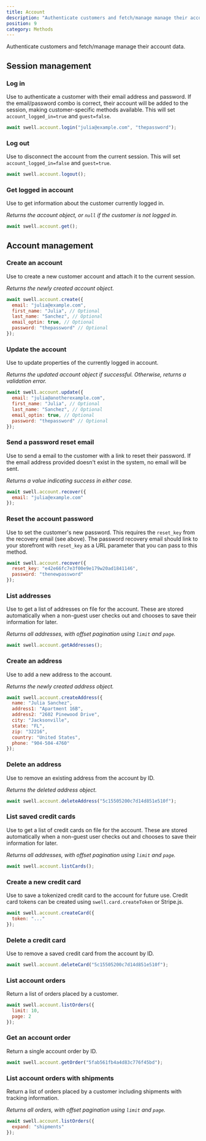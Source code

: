 ```yaml
---
title: Account
description: "Authenticate customers and fetch/manage manage their account data."
position: 9
category: Methods
---
```


Authenticate customers and fetch/manage manage their account data.

## Session management

### Log in

Use to authenticate a customer with their email address and password. If the email/password combo is correct, their account will be added to the session, making customer-specific methods available. This will set `account_logged_in=true` and `guest=false`.

```javascript
await swell.account.login("julia@example.com", "thepassword");
```

### Log out

Use to disconnect the account from the current session. This will set `account_logged_in=false` and `guest=true`.

```javascript
await swell.account.logout();
```

### Get logged in account

Use to get information about the customer currently logged in.

_Returns the account object, or `null` if the customer is not logged in._

```javascript
await swell.account.get();
```

## Account management

### Create an account

Use to create a new customer account and attach it to the current session.

_Returns the newly created account object._

```javascript
await swell.account.create({
  email: "julia@example.com",
  first_name: "Julia", // Optional
  last_name: "Sanchez", // Optional
  email_optin: true, // Optional
  password: "thepassword" // Optional
});
```

### Update the account

Use to update properties of the currently logged in account.

_Returns the updated account object if successful. Otherwise, returns a validation error._

```javascript
await swell.account.update({
  email: "julia@anotherexample.com",
  first_name: "Julia", // Optional
  last_name: "Sanchez", // Optional
  email_optin: true, // Optional
  password: "thepassword" // Optional
});
```

### Send a password reset email

Use to send a email to the customer with a link to reset their password. If the email address provided doesn't exist in the system, no email will be sent.

_Returns a value indicating success in either case._

```javascript
await swell.account.recover({
  email: "julia@example.com"
});
```

### Reset the account password

Use to set the customer's new password. This requires the `reset_key` from the recovery email (see above). The password recovery email should link to your storefront with `reset_key` as a URL parameter that you can pass to this method.

```javascript
await swell.account.recover({
  reset_key: "e42e66fc7e3f00e9e179w20ad1841146",
  password: "thenewpassword"
});
```

### List addresses

Use to get a list of addresses on file for the account. These are stored automatically when a non-guest user checks out and chooses to save their information for later.

_Returns all addresses, with offset pagination using `limit` and `page`._

```javascript
await swell.account.getAddresses();
```

### Create an address

Use to add a new address to the account.

_Returns the newly created address object._

```javascript
await swell.account.createAddress({
  name: "Julia Sanchez",
  address1: "Apartment 16B",
  address2: "2602 Pinewood Drive",
  city: "Jacksonville",
  state: "FL",
  zip: "32216",
  country: "United States",
  phone: "904-504-4760"
});
```

### Delete an address

Use to remove an existing address from the account by ID.

_Returns the deleted address object._

```javascript
await swell.account.deleteAddress("5c15505200c7d14d851e510f");
```

### List saved credit cards

Use to get a list of credit cards on file for the account. These are stored automatically when a non-guest user checks out and chooses to save their information for later.

_Returns all addresses, with offset pagination using `limit` and `page`._

```javascript
await swell.account.listCards();
```

### Create a new credit card

Use to save a tokenized credit card to the account for future use. Credit card tokens can be created using `swell.card.createToken` or Stripe.js.

```javascript
await swell.account.createCard({
  token: "..."
});
```

### Delete a credit card

Use to remove a saved credit card from the account by ID.

```javascript
await swell.account.deleteCard("5c15505200c7d14d851e510f");
```

### List account orders

Return a list of orders placed by a customer.

```javascript
await swell.account.listOrders({
  limit: 10,
  page: 2
});
```

### Get an account order

Return a single account order by ID.

```javascript
await swell.account.getOrder("5fab561fb4a4d83c776f45bd");
```

### List account orders with shipments

Return a list of orders placed by a customer including shipments with tracking information.

_Returns all orders, with offset pagination using `limit` and `page`._

```javascript
await swell.account.listOrders({
  expand: "shipments"
});
```

